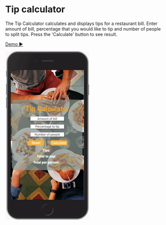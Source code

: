 # Tip calculator

The Tip Calculator calculates and displays tips for a restaurant bill. Enter amount of bill, percentage that you would like to tip and number of people to split tips. Press the 'Calculate' button to see result.

[Demo ▶️](https://yaninatrekhleb.github.io/tip-calculator/index.html)

![Demo](tip-calculator-demo-mobile.gif)